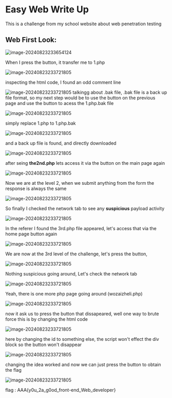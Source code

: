 # **Easy Web** Write Up

This is a challenge from my school website about web penetration testing

## Web First Look:

![image-20240823233654124](images/1.png)

When I press the button, it transfer me to 1.php

![image-20240823233721805](images/2.png)

inspecting the html code, I found an odd comment line

![image-20240823233721805](images/3.png)
talkingg about .bak file, .bak file is a back up file format, so my next step would be to use the button on the previous page and use the button to acess the 1.php.bak file

![image-20240823233721805](images/4.png)

simply replace 1.php to 1.php.bak 

![image-20240823233721805](images/6.png)

and a back up file is found, and directly downloaded

![image-20240823233721805](images/7.png)

after seing **the2nd.php** lets access it via the button on the main page again

![image-20240823233721805](images/8.png)

Now we are at the level 2, when we submit anything from the form the response is always the same

![image-20240823233721805](images/9.png)

So finally I checked the network tab to see any **suspicious** payload activity

![image-20240823233721805](images/10.png)

In the referer I found the 3rd.php file appeared, let's access that via the home page button again

![image-20240823233721805](images/11.png)

We are now at the 3rd level of the challenge, let's press the button, 

![image-20240823233721805](images/12.png)

Nothing suspicious going around, Let's check the network tab

![image-20240823233721805](images/14.png)

Yeah, there is one more php page going around (wozaizheli.php)

![image-20240823233721805](images/17.png)

now it ask us to press the button that dissapeared, well one way to brute force this is by changing the html code

![image-20240823233721805](images/16.png)

here by changing the id to something else, the script won't effect the div block so the button won't disappear

![image-20240823233721805](images/18.png)

changing the idea worked and now we can just press the button to obtain the flag

![image-20240823233721805](images/19.png)

flag : AAA{y0u_2a_g0od_front-end_Web_developer}
